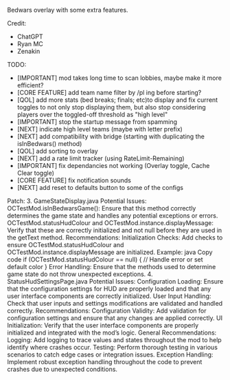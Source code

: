 Bedwars overlay with some extra features.

Credit:
- ChatGPT
- Ryan MC
- Zenakin


TODO:
- [IMPORTANT] mod takes long time to scan lobbies, maybe make it more efficient?
- [CORE FEATURE] add team name filter by /pl ing before starting?
- [QOL] add more stats (bed breaks; finals; etc)to display and fix current toggles to not only stop displaying them, but also stop considering players over the toggled-off threshold as "high level"
- [IMPORTANT] stop the startup message from spamming
- [NEXT] indicate high level teams (maybe with letter prefix)
- [NEXT] add compatibility with bridge (starting with duplicating the isInBedwars() method)
- [QOL] add sorting to overlay
- [NEXT] add a rate limit tracker (using RateLimit-Remaining)
- [IMPORTANT] fix dependancies not working (Overlay toggle, Cache Clear toggle)
- [CORE FEATURE] fix notification sounds
- [NEXT] add reset to defaults button to some of the configs

Patch:
3. GameStateDisplay.java
   Potential Issues:
   OCTestMod.isInBedwarsGame(): Ensure that this method correctly determines the game state and handles any potential exceptions or errors.
   OCTestMod.statusHudColour and OCTestMod.instance.displayMessage: Verify that these are correctly initialized and not null before they are used in the getText method.
   Recommendations:
   Initialization Checks: Add checks to ensure OCTestMod.statusHudColour and OCTestMod.instance.displayMessage are initialized. Example:
   java
   Copy code
   if (OCTestMod.statusHudColour == null) {
   // Handle error or set default color
   }
   Error Handling: Ensure that the methods used to determine game state do not throw unexpected exceptions.
4. StatusHudSettingsPage.java
   Potential Issues:
   Configuration Loading:
   Ensure that the configuration settings for HUD are properly loaded and that any user interface components are correctly initialized.
   User Input Handling:
   Check that user inputs and settings modifications are validated and handled correctly.
   Recommendations:
   Configuration Validity: Add validation for configuration settings and ensure that any changes are applied correctly.
   UI Initialization: Verify that the user interface components are properly initialized and integrated with the mod’s logic.
   General Recommendations:
   Logging: Add logging to trace values and states throughout the mod to help identify where crashes occur.
   Testing: Perform thorough testing in various scenarios to catch edge cases or integration issues.
   Exception Handling: Implement robust exception handling throughout the code to prevent crashes due to unexpected conditions.